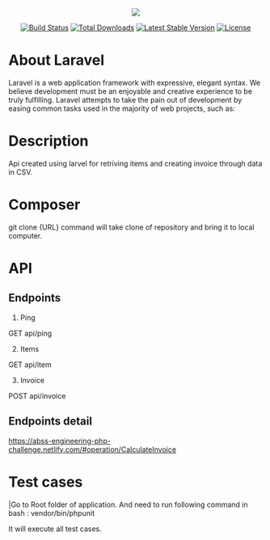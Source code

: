 <p align="center"><img src="https://laravel.com/assets/img/components/logo-laravel.svg"></p>

<p align="center">
<a href="https://travis-ci.org/laravel/framework"><img src="https://travis-ci.org/laravel/framework.svg" alt="Build Status"></a>
<a href="https://packagist.org/packages/laravel/framework"><img src="https://poser.pugx.org/laravel/framework/d/total.svg" alt="Total Downloads"></a>
<a href="https://packagist.org/packages/laravel/framework"><img src="https://poser.pugx.org/laravel/framework/v/stable.svg" alt="Latest Stable Version"></a>
<a href="https://packagist.org/packages/laravel/framework"><img src="https://poser.pugx.org/laravel/framework/license.svg" alt="License"></a>
</p>

# About Laravel

Laravel is a web application framework with expressive, elegant syntax. We believe development must be an enjoyable and creative experience to be truly fulfilling. Laravel attempts to take the pain out of development by easing common tasks used in the majority of web projects, such as:

# Description

Api created using larvel for retriving items and creating invoice through data in CSV.

# Composer

git clone {URL} command will take clone of repository and bring it to local computer.

# API

## Endpoints

1) Ping

GET api/ping

2) Items

GET api/item

3) Invoice

POST api/invoice

## Endpoints detail

https://abss-engineering-php-challenge.netlify.com/#operation/CalculateInvoice


# Test cases

|Go to Root folder of application. And need to run following command in bash : vendor/bin/phpunit

It will execute all test cases.

